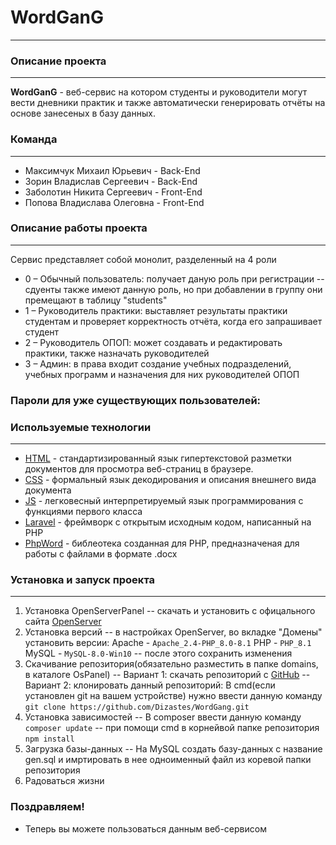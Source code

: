 # WordGanG
---
### Описание проекта
---
**WordGanG** - веб-сервис на котором студенты и руководители могут вести дневники практик и также автоматически генерировать отчёты на основе занесеных в базу данных.

### Команда
---
- Максимчук Михаил Юрьевич - Back-End
- Зорин Владислав Сергеевич - Back-End
- Заболотин Никита Сергеевич - Front-End
- Попова Владислава Олеговна - Front-End

### Описание работы проекта
---
Сервис представляет собой монолит, разделенный на 4 роли
- 0 – Обычный пользователь: получает даную роль при регистрации
-- сдуенты также имеют данную роль, но при добавлении в группу они премещают в таблицу "students"
- 1 – Руководитель практики: выставляет результаты практики студентам и проверяет корректность отчёта, когда его запрашивает студент
- 2 – Руководитель ОПОП: может создавать и редактировать практики, также назначать руководителей
- 3 –  Админ: в права входит создание учебных подразделений, учебных программ и назначения для них руководителей ОПОП

### Пароли для уже существующих пользователей:

### Используемые технологии
---
- [HTML] - стандартизированный язык гипертекстовой разметки документов для просмотра веб-страниц в браузере.
- [CSS] - формальный язык декодирования и описания внешнего вида документа
- [JS] - легковесный интерпретируемый язык программирования с функциями первого класса
- [Laravel] - фреймворк с открытым исходным кодом, написанный на PHP
- [PhpWord] - библеотека созданная для PHP, предназначеная для работы с файлами в формате .docx

### Установка и запуск проекта
---
1. Установка OpenServerPanel
-- скачать и установить с офицального сайта [OpenServer]
2. Установка версий
-- в настройках OpenServer, во вкладке "Домены" установить версии:
Apache - `Apache_2.4-PHP_8.0-8.1`
PHP - `PHP_8.1`
MySQL - `MySQL-8.0-Win10`
-- после этого сохранить изменения
3. Скачивание репозитория(обязательно разместить в папке domains, в каталоге OsPanel)
-- Вариант 1: скачать репозиторий с [GitHub]
-- Вариант 2: клонировать данный репозиторий:
В cmd(если установлен git на вашем устройстве) нужно ввести данную команду
`git clone https://github.com/Dizastes/WordGang.git`
4. Установка зависимостей
-- В composer ввести данную команду
`composer update`
-- при помощи cmd в корнейвой папке репозитория 
`npm install`
5. Загрузка базы-данных
-- На MySQL создать базу-данных с название gen.sql и имртировать в нее одноименный файл из коревой папки репозитория
6. Радоваться жизни

### Поздравляем!
- Теперь вы можете пользоваться данным веб-сервисом


[//]: # (These are reference links used in the body of this note and get stripped out when the markdown processor does its job. There is no need to format nicely because it shouldn't be seen. Thanks SO - http://stackoverflow.com/questions/4823468/store-comments-in-markdown-syntax)

   [HTML]: <https://developer.mozilla.org/ru/docs/Web/HTML>
   [CSS]: <https://developer.mozilla.org/ru/docs/Web/CSS>   
   [js]: <https://learn.javascript.ru/intro>
   [laravel]: <https://laravel.su/>
   [phpWord]: <https://github.com/PHPOffice/PHPWord>
   [OpenServer]: <https://ospanel.io/>
   [GitHub]: <https://github.com/Dizastes/WordGang.git>
